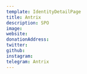 ```yaml
---
template: IdentityDetailPage
title: Antrix
description: SPO
image: 
website: 
donationAddress: 
twitter: 
github: 
instagram: 
telegram: Antrix
---
```

